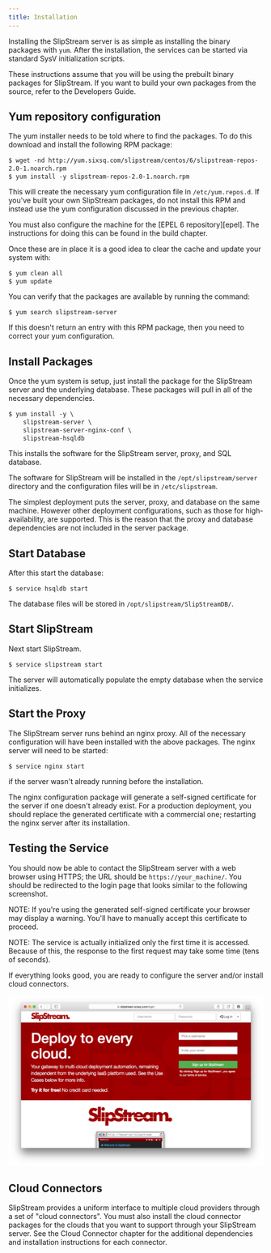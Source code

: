 ```yaml
---
title: Installation
---
```


Installing the SlipStream server is as simple as installing the binary
packages with `yum`.  After the installation, the services can be
started via standard SysV initialization scripts.

These instructions assume that you will be using the prebuilt binary
packages for SlipStream.  If you want to build your own packages from
the source, refer to the Developers Guide.

## Yum repository configuration

The yum installer needs to be told where to find the packages.  To do
this download and install the following RPM package:

    $ wget -nd http://yum.sixsq.com/slipstream/centos/6/slipstream-repos-2.0-1.noarch.rpm
    $ yum install -y slipstream-repos-2.0-1.noarch.rpm

This will create the necessary yum configuration file in
`/etc/yum.repos.d`.  If you've built your own SlipStream packages, do
not install this RPM and instead use the yum configuration discussed
in the previous chapter.

You must also configure the machine for the [EPEL 6 repository][epel].
The instructions for doing this can be found in the build chapter.

Once these are in place it is a good idea to clear the cache and
update your system with:

    $ yum clean all
    $ yum update

You can verify that the packages are available by running the command: 

    $ yum search slipstream-server

If this doesn't return an entry with this RPM package, then you need
to correct your yum configuration.

## Install Packages

Once the yum system is setup, just install the package for the
SlipStream server and the underlying database.  These packages will
pull in all of the necessary dependencies.

    $ yum install -y \
        slipstream-server \
        slipstream-server-nginx-conf \
        slipstream-hsqldb 

This installs the software for the SlipStream server, proxy, and SQL
database.

The software for SlipStream will be installed in the
`/opt/slipstream/server` directory and the configuration files will be
in `/etc/slipstream`.

The simplest deployment puts the server, proxy, and database on the
same machine.  However other deployment configurations, such as those
for high-availability, are supported.  This is the reason that the
proxy and database dependencies are not included in the server
package.

## Start Database

After this start the database:

    $ service hsqldb start

The database files will be stored in `/opt/slipstream/SlipStreamDB/`.

## Start SlipStream

Next start SlipStream.

    $ service slipstream start

The server will automatically populate the empty database when the
service initializes. 

## Start the Proxy

The SlipStream server runs behind an nginx proxy.  All of the
necessary configuration will have been installed with the above
packages.  The nginx server will need to be started:

    $ service nginx start

if the server wasn't already running before the installation.

The nginx configuration package will generate a self-signed
certificate for the server if one doesn't already exist.  For a
production deployment, you should replace the generated certificate
with a commercial one; restarting the nginx server after its
installation.

## Testing the Service

You should now be able to contact the SlipStream server with a web
browser using HTTPS; the URL should be `https://your_machine/`. 
You should be redirected to the login page that looks similar to
the following screenshot.

NOTE: If you're using the generated self-signed certificate your
browser may display a warning.  You'll have to manually accept this
certificate to proceed.

NOTE: The service is actually initialized only the first time it is
accessed.  Because of this, the response to the first request may take
some time (tens of seconds).

If everything looks good, you are ready to configure the server and/or
install cloud connectors.

![SlipStream Login Page](images/screenshot-login.png)

## Cloud Connectors

SlipStream provides a uniform interface to multiple cloud providers
through a set of "cloud connectors".  You must also install the cloud
connector packages for the clouds that you want to support through
your SlipStream server.  See the Cloud Connector chapter for the
additional dependencies and installation instructions for each
connector.

